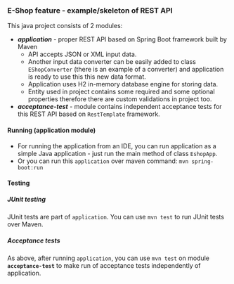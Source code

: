 ### E-Shop feature - example/skeleton of REST API

This java project consists of 2 modules:

- ***application*** - proper REST API based on Spring Boot framework built by Maven
    - API accepts JSON or XML input data.
    - Another input data converter can be easily added to class `EShopConverter` (there is an example of a converter) and application is ready to use this this new data format.
    - Application uses H2 in-memory database engine for storing data.
    - Entity used in project contains some required and some optional properties therefore there are custom validations in project too.
- ***acceptance-test*** - module contains independent acceptance tests for this REST API based on `RestTemplate` framework.


#### Running (application module)
- For running the application from an IDE, you can run application as a simple Java application - just run the main method of class `EshopApp`.
- Or you can run this `application` over maven command: `mvn spring-boot:run`


#### Testing

##### JUnit testing
JUnit tests are part of `application`. You can use `mvn test` to run JUnit tests over Maven.

##### Acceptance tests
As above, after running `application`, you can use `mvn test` on module **`acceptance-test`** to make run of acceptance tests independently of application.
